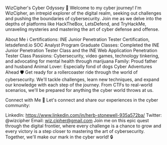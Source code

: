 WizCipher's Cyber Odyssey 🚀
Welcome to my cyber journey! I'm WizCipher, an intrepid explorer of the digital realm, seeking out challenges and pushing the boundaries of cybersecurity. Join me as we delve into the depths of platforms like HackTheBox, LetsDefend, and TryHackMe, unraveling mysteries and mastering the art of cyber defense and offense.

About Me ℹ️
Certifications: INE Junior Penetration Tester Certification, letsdefend.io SOC Analyst Program Graduate
Classes: Completed the INE Junior Penetration Tester Class and the INE Web Application Penetration Tester Class
Passions: Cybersecurity, video games, technology tinkering, and advocating for mental health through marijuana
Family: Proud father and husband
Animal Lover: Especially fond of dogs
Cyber Adventures Ahead 🛡️
Get ready for a rollercoaster ride through the world of cybersecurity. We'll tackle challenges, learn new techniques, and expand our knowledge with each step of the journey. From CTFs to real-world scenarios, we'll be prepared for anything the cyber world throws at us.

Connect with Me 🤝
Let's connect and share our experiences in the cyber community:

LinkedIn: https://www.linkedin.com/in/herb-stonewell-935a572ba/
Twitter: @wizcipher
Email: wiz.cipher@gmail.com
Join me on this epic quest through the digital frontier, where every challenge is a chance to grow and every victory is a step closer to mastering the art of cybersecurity. Together, we'll make our mark in the cyber world! 🔒
